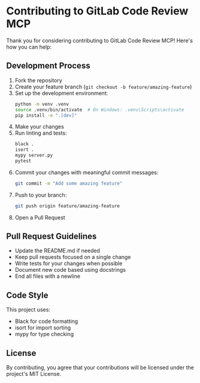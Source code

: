 # Contributing to GitLab Code Review MCP

Thank you for considering contributing to GitLab Code Review MCP! Here's how you can help:

## Development Process

1. Fork the repository
2. Create your feature branch (`git checkout -b feature/amazing-feature`)
3. Set up the development environment:
   ```bash
   python -m venv .venv
   source .venv/bin/activate  # On Windows: .venv\Scripts\activate
   pip install -e ".[dev]"
   ```
4. Make your changes
5. Run linting and tests:
   ```bash
   black .
   isort .
   mypy server.py
   pytest
   ```
6. Commit your changes with meaningful commit messages:
   ```bash
   git commit -m "Add some amazing feature"
   ```
7. Push to your branch:
   ```bash
   git push origin feature/amazing-feature
   ```
8. Open a Pull Request

## Pull Request Guidelines

- Update the README.md if needed
- Keep pull requests focused on a single change
- Write tests for your changes when possible
- Document new code based using docstrings
- End all files with a newline

## Code Style

This project uses:
- Black for code formatting
- isort for import sorting
- mypy for type checking

## License

By contributing, you agree that your contributions will be licensed under the project's MIT License. 